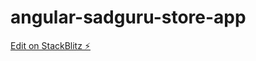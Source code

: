 # angular-sadguru-store-app

[Edit on StackBlitz ⚡️](https://stackblitz.com/edit/angular-sadguru-store-app)
